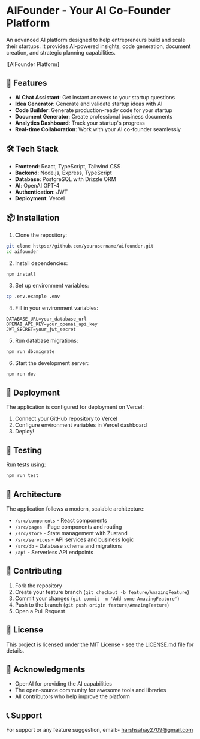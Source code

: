 # AIFounder - Your AI Co-Founder Platform

An advanced AI platform designed to help entrepreneurs build and scale their startups. It provides AI-powered insights, code generation, document creation, and strategic planning capabilities.

![AIFounder Platform]

## 🚀 Features

- **AI Chat Assistant**: Get instant answers to your startup questions
- **Idea Generator**: Generate and validate startup ideas with AI
- **Code Builder**: Generate production-ready code for your startup
- **Document Generator**: Create professional business documents
- **Analytics Dashboard**: Track your startup's progress
- **Real-time Collaboration**: Work with your AI co-founder seamlessly

## 🛠️ Tech Stack

- **Frontend**: React, TypeScript, Tailwind CSS
- **Backend**: Node.js, Express, TypeScript
- **Database**: PostgreSQL with Drizzle ORM
- **AI**: OpenAI GPT-4
- **Authentication**: JWT
- **Deployment**: Vercel

## 📦 Installation

1. Clone the repository:
```bash
git clone https://github.com/yourusername/aifounder.git
cd aifounder
```

2. Install dependencies:
```bash
npm install
```

3. Set up environment variables:
```bash
cp .env.example .env
```

4. Fill in your environment variables:
```env
DATABASE_URL=your_database_url
OPENAI_API_KEY=your_openai_api_key
JWT_SECRET=your_jwt_secret
```

5. Run database migrations:
```bash
npm run db:migrate
```

6. Start the development server:
```bash
npm run dev
```

## 🚀 Deployment

The application is configured for deployment on Vercel:

1. Connect your GitHub repository to Vercel
2. Configure environment variables in Vercel dashboard
3. Deploy!

## 🧪 Testing

Run tests using:
```bash
npm run test
```

## 📐 Architecture

The application follows a modern, scalable architecture:

- `/src/components` - React components
- `/src/pages` - Page components and routing
- `/src/store` - State management with Zustand
- `/src/services` - API services and business logic
- `/src/db` - Database schema and migrations
- `/api` - Serverless API endpoints

## 🤝 Contributing

1. Fork the repository
2. Create your feature branch (`git checkout -b feature/AmazingFeature`)
3. Commit your changes (`git commit -m 'Add some AmazingFeature'`)
4. Push to the branch (`git push origin feature/AmazingFeature`)
5. Open a Pull Request

## 📄 License

This project is licensed under the MIT License - see the [LICENSE.md](LICENSE.md) file for details.

## 🙏 Acknowledgments

- OpenAI for providing the AI capabilities
- The open-source community for awesome tools and libraries
- All contributors who help improve the platform

## 📞 Support

For support or any feature suggestion, email:- harshsahay2709@gmail.com
